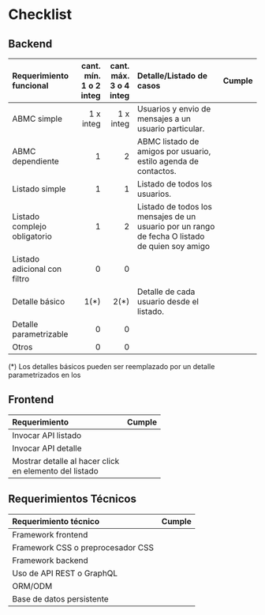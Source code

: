 # Checklist

## Backend

|Requerimiento funcional|cant. mín.<br>1 o 2 integ|cant. máx.<br>3 o 4 integ|Detalle/Listado de casos|Cumple|
|:-|-:|-:|:-|-|
|ABMC simple|1 x integ|1 x integ|Usuarios y envio de mensajes a un usuario particular.|
|ABMC dependiente|1|2|ABMC listado de amigos por usuario, estilo agenda de contactos.|
|Listado simple|1|1|Listado de todos los usuarios.|
|Listado complejo obligatorio|1|2|Listado de todos los mensajes de un usuario por un rango de fecha O listado de quien soy amigo|
|Listado adicional con filtro|0|0|
|Detalle básico|1(*)|2(*)|Detalle de cada usuario desde el listado.|
|Detalle parametrizable|0|0|
|Otros|0|0|

(\*) Los detalles básicos pueden ser reemplazado por un detalle parametrizados en los

## Frontend

|Requerimiento|Cumple|
|:-|-|
|Invocar API listado||
|Invocar API detalle||
|Mostrar detalle al hacer click <br>en elemento del listado||

## Requerimientos Técnicos

|Requerimiento técnico|Cumple|
|:-|-|
|Framework frontend||
|Framework CSS o preprocesador CSS||
|Framework backend||
|Uso de API REST o GraphQL||
|ORM/ODM||
|Base de datos persistente||
